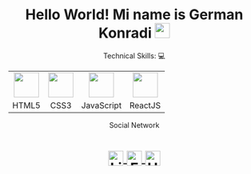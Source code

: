 <h1 align="center">Hello World! Mi name is German Konradi
  <img src="https://user-images.githubusercontent.com/71287015/210174321-7695c93f-f66a-4f39-b82c-de5dca9c2a5b.png" 
       width="30px">
</h1>

<p align="center">Technical Skills: 💻</p>

<div align="center">
    <table>
    <tr>
    <td align="center"><img height="50px" src="https://user-images.githubusercontent.com/71287015/210174318-4536432f-697b-42de-9a36-ac4807543619.png"></td>
    <td align="center"><img height="50px" src="https://user-images.githubusercontent.com/71287015/210174304-87261b26-fbe7-41b8-a03a-74b0f19c1bee.png"></td>
    <td align="center"><img height="50px" src="https://user-images.githubusercontent.com/71287015/210174322-d38cd57e-b591-439c-9d0b-8b5e2d761ae6.gif"></td>
    <td align="center"><img height="50px" src="https://user-images.githubusercontent.com/71287015/210174324-7de2d521-ab8e-4acf-bd42-1011ebf660c6.gif"></td>
    </tr>
    <tr>
        <td align="center">HTML5</td>
        <td align="center">CSS3</td>
        <td align="center">JavaScript</td>
        <td align="center">ReactJS</td>
    </tr>
    </table>
</div>

<p align="center">Social Network<p>
  
<h1 align="center">
  
<a target="_blank" href="https://www.linkedin.com/in/german-konradi-962860206/">
  <img align="center" 
       alt="Linkdein" 
       width="30px" 
       src="https://user-images.githubusercontent.com/71287015/210174323-5e6d0899-de05-4578-91ee-228477d9c4d2.gif" />
  </a>

  <a target="_blank" href="https://www.facebook.com/gera.konradi/">
  <img align="center" 
       alt="Facebook" 
       width="30px" 
       src="https://user-images.githubusercontent.com/71287015/210174307-23f16e23-faa3-40c4-a34c-47c89898e513.gif" />
  </a>
  
<a target="_blank" href="mailto:gera.konradi@.com">
  <img align="center" 
       alt="Hotmail" 
       width="30px" 
       src="https://user-images.githubusercontent.com/71287015/210174311-e75a8c9b-3488-417b-b796-eb7f7f975107.png" />
  </a>
</h1>

